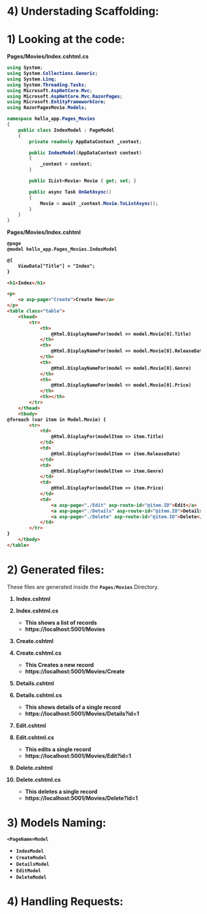 # 4) Understading Scaffolding:


# 1) Looking at the code:


<b>

Pages/Movies/Index.cshtml.cs
```csharp
using System;
using System.Collections.Generic;
using System.Linq;
using System.Threading.Tasks;
using Microsoft.AspNetCore.Mvc;
using Microsoft.AspNetCore.Mvc.RazorPages;
using Microsoft.EntityFrameworkCore;
using RazorPagesMovie.Models;

namespace hello_app.Pages_Movies
{
    public class IndexModel : PageModel
    {
        private readonly AppDataContext _context;

        public IndexModel(AppDataContext context)
        {
            _context = context;
        }

        public IList<Movie> Movie { get; set; }

        public async Task OnGetAsync()
        {
            Movie = await _context.Movie.ToListAsync();
        }
    }
}
```


Pages/Movies/Index.cshtml



```html
@page
@model hello_app.Pages_Movies.IndexModel

@{
    ViewData["Title"] = "Index";
}

<h1>Index</h1>

<p>
    <a asp-page="Create">Create New</a>
</p>
<table class="table">
    <thead>
        <tr>
            <th>
                @Html.DisplayNameFor(model => model.Movie[0].Title)
            </th>
            <th>
                @Html.DisplayNameFor(model => model.Movie[0].ReleaseDate)
            </th>
            <th>
                @Html.DisplayNameFor(model => model.Movie[0].Genre)
            </th>
            <th>
                @Html.DisplayNameFor(model => model.Movie[0].Price)
            </th>
            <th></th>
        </tr>
    </thead>
    <tbody>
@foreach (var item in Model.Movie) {
        <tr>
            <td>
                @Html.DisplayFor(modelItem => item.Title)
            </td>
            <td>
                @Html.DisplayFor(modelItem => item.ReleaseDate)
            </td>
            <td>
                @Html.DisplayFor(modelItem => item.Genre)
            </td>
            <td>
                @Html.DisplayFor(modelItem => item.Price)
            </td>
            <td>
                <a asp-page="./Edit" asp-route-id="@item.ID">Edit</a> |
                <a asp-page="./Details" asp-route-id="@item.ID">Details</a> |
                <a asp-page="./Delete" asp-route-id="@item.ID">Delete</a>
            </td>
        </tr>
}
    </tbody>
</table>
```





</b>





# 2) Generated files:

These files are generated inside 
the **`Pages/Movies`** Directory.


<b>

1. Index.cshtml
2. Index.cshtml.cs
	- This shows a list of records
	- https://localhost:5001/Movies 

3. Create.cshtml
4. Create.cshtml.cs
	- This Creates a new record
	- https://localhost:5001/Movies/Create 


5. Details.cshtml
6. Details.cshtml.cs
	- This shows details of a single record
	- https://localhost:5001/Movies/Details?id=1 


7. Edit.cshtml
8. Edit.cshtml.cs
	- This edits a single record
	- https://localhost:5001/Movies/Edit?id=1 


9. Delete.cshtml
10. Delete.cshtml.cs
	- This deletes a single record
	- https://localhost:5001/Movies/Delete?id=1 



</b>



# 3) Models Naming:

**`<PageName>Model`**


<b>

- `IndexModel`
- `CreateModel`
- `DetailsModel`
- `EditModel`
- `DeleteModel`

</b>








# 4) Handling Requests:












